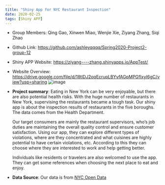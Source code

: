 ```yaml
---
title: "Shiny App for NYC Restaurant Inspection"
date: 2020-02-25
tags: [Shiny APP]
---
```


- Group Members: Qing Gao, Xinwen Miao, Wenjie Xie, Ziyang Zhang, Siqi Zhao

+ Github Link: https://github.com/ashleyqqqq/Spring2020-Project2-group-12
+ Shiny APP Website: https://ziyang----zhang.shinyapps.io/AppTest/

+ Website Overview:
https://drive.google.com/file/d/18tlDJ2oqEcrupLBYvfAGpMPGfIxyI6gC/view?usp=sharing
![image](https://drive.google.com/uc?export=view&id=18tlDJ2oqEcrupLBYvfAGpMPGfIxyI6gC)



+ **Project summary**: Eating in New York can be very enjoyable, but there are also potential health risks. With the huge number of restaurants in New York, supervising the restaurants became a tough task. 
Our shiny app is about the inspection results of restaurants in the five boroughs. The data comes from the Health Department.

  Our target consumers are mainly the restaurant supervisors, who’s job duties are maintaining the overall quality   control and ensure customer satisfaction. Using our app, they can explore different types of violations, where     are they concentrated and what cuisines are highly potential to have certain violations, etc. According to this    they can choose where they  are interested to work and help getting better.

  Individuals like residents or travelers are also welcomed to use the app. They can get some references when        choosing the next place to eat and enjoy.  

+ **Data Source**: Our data is from [NYC Open Data](https://opendata.cityofnewyork.us/)
